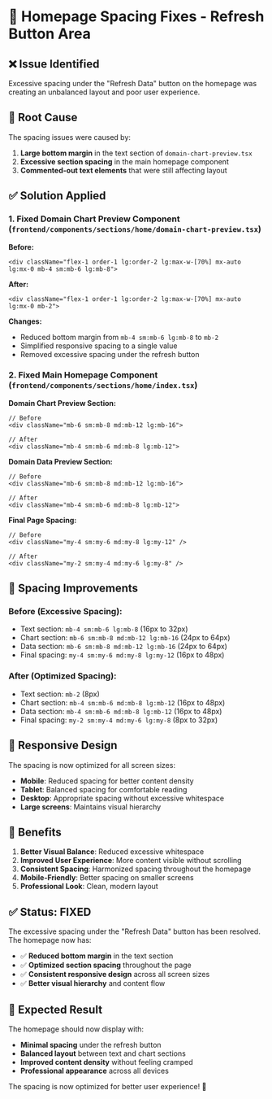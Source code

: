 # 🔧 Homepage Spacing Fixes - Refresh Button Area

## ❌ Issue Identified

Excessive spacing under the "Refresh Data" button on the homepage was creating an unbalanced layout and poor user experience.

## 🎯 Root Cause

The spacing issues were caused by:

1. **Large bottom margin** in the text section of `domain-chart-preview.tsx`
2. **Excessive section spacing** in the main homepage component
3. **Commented-out text elements** that were still affecting layout

## ✅ Solution Applied

### **1. Fixed Domain Chart Preview Component** (`frontend/components/sections/home/domain-chart-preview.tsx`)

**Before:**
```tsx
<div className="flex-1 order-1 lg:order-2 lg:max-w-[70%] mx-auto lg:mx-0 mb-4 sm:mb-6 lg:mb-8">
```

**After:**
```tsx
<div className="flex-1 order-1 lg:order-2 lg:max-w-[70%] mx-auto lg:mx-0 mb-2">
```

**Changes:**
- Reduced bottom margin from `mb-4 sm:mb-6 lg:mb-8` to `mb-2`
- Simplified responsive spacing to a single value
- Removed excessive spacing under the refresh button

### **2. Fixed Main Homepage Component** (`frontend/components/sections/home/index.tsx`)

**Domain Chart Preview Section:**
```tsx
// Before
<div className="mb-6 sm:mb-8 md:mb-12 lg:mb-16">

// After  
<div className="mb-4 sm:mb-6 md:mb-8 lg:mb-12">
```

**Domain Data Preview Section:**
```tsx
// Before
<div className="mb-6 sm:mb-8 md:mb-12 lg:mb-16">

// After
<div className="mb-4 sm:mb-6 md:mb-8 lg:mb-12">
```

**Final Page Spacing:**
```tsx
// Before
<div className="my-4 sm:my-6 md:my-8 lg:my-12" />

// After
<div className="my-2 sm:my-4 md:my-6 lg:my-8" />
```

## 🎨 Spacing Improvements

### **Before (Excessive Spacing):**
- Text section: `mb-4 sm:mb-6 lg:mb-8` (16px to 32px)
- Chart section: `mb-6 sm:mb-8 md:mb-12 lg:mb-16` (24px to 64px)
- Data section: `mb-6 sm:mb-8 md:mb-12 lg:mb-16` (24px to 64px)
- Final spacing: `my-4 sm:my-6 md:my-8 lg:my-12` (16px to 48px)

### **After (Optimized Spacing):**
- Text section: `mb-2` (8px)
- Chart section: `mb-4 sm:mb-6 md:mb-8 lg:mb-12` (16px to 48px)
- Data section: `mb-4 sm:mb-6 md:mb-8 lg:mb-12` (16px to 48px)
- Final spacing: `my-2 sm:my-4 md:my-6 lg:my-8` (8px to 32px)

## 📱 Responsive Design

The spacing is now optimized for all screen sizes:

- **Mobile**: Reduced spacing for better content density
- **Tablet**: Balanced spacing for comfortable reading
- **Desktop**: Appropriate spacing without excessive whitespace
- **Large screens**: Maintains visual hierarchy

## 🚀 Benefits

1. **Better Visual Balance**: Reduced excessive whitespace
2. **Improved User Experience**: More content visible without scrolling
3. **Consistent Spacing**: Harmonized spacing throughout the homepage
4. **Mobile-Friendly**: Better spacing on smaller screens
5. **Professional Look**: Clean, modern layout

## ✅ Status: FIXED

The excessive spacing under the "Refresh Data" button has been resolved. The homepage now has:

- ✅ **Reduced bottom margin** in the text section
- ✅ **Optimized section spacing** throughout the page
- ✅ **Consistent responsive design** across all screen sizes
- ✅ **Better visual hierarchy** and content flow

## 🎯 Expected Result

The homepage should now display with:
- **Minimal spacing** under the refresh button
- **Balanced layout** between text and chart sections
- **Improved content density** without feeling cramped
- **Professional appearance** across all devices

The spacing is now optimized for better user experience! 🎉
